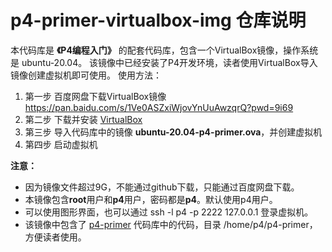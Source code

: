 # p4-primer-virtualbox-img 仓库说明
本代码库是 **《P4编程入门》** 的配套代码库，包含一个VirtualBox镜像，操作系统是 ubuntu-20.04。
该镜像中已经安装了P4开发环境，读者使用VirtualBox导入镜像创建虚拟机即可使用。
使用方法：
1. 第一步 百度网盘下载VirtualBox镜像 https://pan.baidu.com/s/1Ve0ASZxiWjovYnUuAwzqrQ?pwd=9i69
2. 第二步 下载并安装 [VirtualBox](https://www.virtualbox.org/)
3. 第三步 导入代码库中的镜像 **ubuntu-20.04-p4-primer.ova**，并创建虚拟机
4. 第四步 启动虚拟机

**注意：**
* 因为镜像文件超过9G，不能通过github下载，只能通过百度网盘下载。
* 本镜像包含**root**用户和**p4**用户，密码都是**p4**。默认使用p4用户。
* 可以使用图形界面，也可以通过 ssh -l p4 -p 2222 127.0.0.1 登录虚拟机。
* 该镜像中包含了 [p4-primer](https://github.com/p4-primer/p4-primer.git) 代码库中的代码，目录 /home/p4/p4-primer，方便读者使用。
